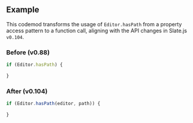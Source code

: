 


## Example
This codemod transforms the usage of `Editor.hasPath` from a property access pattern to a function call, aligning with the API changes in Slate.js `v0.104`.


### Before (v0.88)

```ts
if (Editor.hasPath) {
  
}
```

### After (v0.104)

```ts
if (Editor.hasPath(editor, path)) {
  
}
```

